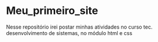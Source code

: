 # Meu_primeiro_site
Nesse repositório irei postar minhas atividades no curso tec. desenvolvimento de sistemas, no módulo html e css
